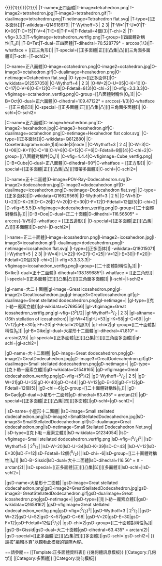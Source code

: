 <includeonly>{{{{{1}}}|{{{2}}}|
|T-name=正四面體|T-image=tetrahedron.png|T-image2=tetrahedron.jpg|T-image3=tetrahedron.gif|T-dualimage=tetrahedron.png|T-netimage=Tetrahedron flat.svg|
|T-type=[[正多面体]]|T-wikidata=Q14918679|
|T-Wythoff=3 &#124; 2 3|
|T-W=1|T-U=01|T-K=06|T-C=15|T-V=4|T-E=6|T-F=4|T-Fdetail=4個{3}|T-chi=2|
|T-vfig=3.3.3|T-vfigimage=tetrahedron_vertfig.png|T-group=[[四面體對稱性|T<sub>d</sub>]]|
|T-B=Tet|T-dual=正四面體|T-dihedral=70.528779° = arccos(1/3)|T-whatface = [[正三角形]]|
|T-special=[[正多面體|正]][[凸集|凸]][[三角面多面體]]|T-schl=|T-schl2=|

|O-name=正八面體|O-image=octahedron.png|O-image2=octahedron.jpg|O-image3=octahedron.gif|O-dualimage=hexahedron.png|O-netimage=Octahedron flat.svg|
|O-type=[[正多面体]]|O-wikidata=Q12557050|
|O-Wythoff=4 &#124; 2 3|
|O-W=2|O-U=05|O-K=10|O-C=17|O-V=6|O-E=12|O-F=8|O-Fdetail=8{3}|O-chi=2|
|O-vfig=3.3.3.3|O-vfigimage=octahedron_vertfig.png|O-group=[[八面體對稱性|O<sub>h</sub>]]|
|O-B=Oct|O-dual=正六面體|O-dihedral=109.47122° = arccos(-1/3)|O-whatface = [[正三角形]]|
|O-special=[[正多面體|正]][[凸集|凸]][[三角面多面體]]|
|O-schl=|O-schl2=<math>\begin{Bmatrix} 3 \\ 3 \end{Bmatrix}</math>

|C-name=正六面體|C-image=hexahedron.png|C-image2=hexahedron.jpg|C-image3=hexahedron.gif|C-dualimage=octahedron.png|C-netimage=Hexahedron flat color.svg|
|C-type=[[正多面体]]|C-wikidata=Q812880|
|C-Coxeterdiagram=node_1|4|node|3|node |
|C-Wythoff=3 &#124; 2 4|
|C-W=3|C-U=06|C-K=11|C-C=18|C-V=8|C-E=12|C-F=6|C-Fdetail=6個{4}|C-chi=2|C-group=[[八面體對稱性|O<sub>h</sub>]]|
|C-vfig=4.4.4|C-vfigimage=Cube_vertfig.png|
|C-B=Cube|C-dual=正八面體|C-dihedral=90°|C-whatface = [[正方形]]|
|C-special=[[正多面體|正]][[凸集|凸]][[環帶多面體]]|C-schl=|C-schl2=|

|D-name=正十二面體|D-image=POV-Ray-Dodecahedron.svg|D-image2=dodecahedron.jpg|D-image3=dodecahedron.gif|D-dualimage=icosahedron.png|D-netimage=Dodecahedron flat.svg|
|D-type=[[正多面体]]|D-wikidata=Q16629569|
|D-Wythoff=3 &#124; 2 5|
|D-W=5|D-U=23|D-K=28|D-C=26|D-V=20|D-E=30|D-F=12|D-Fdetail=12個{5}|D-chi=2|
|D-vfig=5.5.5|D-vfigimage=dodecahedron_vertfig.png|D-group=[[二十面體對稱性|I<sub>h</sub>]]|
|D-B=Doe|D-dual=正二十面體|D-dihedral=116.56505° = arccos(-1/√5)|D-whatface = [[正五邊形]]|
|D-special=[[正多面體|正]][[凸集|凸]][[多面體]]|D-schl=|D-schl2=|

|I-name=正二十面體|I-image=icosahedron.png|I-image2=icosahedron.jpg|I-image3=icosahedron.gif|I-dualimage=dodecahedron.png|I-netimage=Icosahedron flat.svg|
|I-type=[[正多面体]]|I-wikidata=Q18015071|
|I-Wythoff=5 &#124; 2 3|
|I-W=4|I-U=22|I-K=27|I-C=25|I-V=12|I-E=30|I-F=20|I-Fdetail=20個{3}|I-chi=2|
|I-vfig=3.3.3.3.3|I-vfigimage=icosahedron_vertfig.png|I-group=[[二十面體對稱性|I<sub>h</sub>]]|
|I-B=Ike|I-dual=正十二面體|I-dihedral=138.189685°|I-whatface = [[正三角形]]|
|I-special=[[正多面體|正]][[凸集|凸]][[三角面多面體]]|
|I-schl=|I-schl2=<math>s\begin{Bmatrix} 3 \\ 3 \end{Bmatrix}</math>

|gI-name=大二十面體|gI-image=Great icosahedron.png|gI-image2=GreatIcosahedron.jpg|gI-image3=GreatIcosahedron.gif|gI-dualimage=Great stellated dodecahedron.png|gI-netimage=|
|gI-type=[[克卜勒－龐索立體]]|gI-wikidata=Q769556|
|gI-vfigimage=Great icosahedron_vertfig.png|gI-vfig=(3<sup>5</sup>)/2|
|gI-Wythoff=<SUP>5</SUP>/<SUB>2</SUB> &#124; 2 3|
|gI-altname=(16th stellation of icosahedron)|
|gI-W=41|gI-U=53|gI-K=58|gI-C=69|
|gI-V=12|gI-E=30|gI-F=20|gI-Fdetail=20個{3}|
|gI-chi=2|gI-group=[[二十面體對稱性|I<sub>h</sub>]]|
|gI-B=Gike|gI-dual=大星形十二面體|gI-dihedral=41.810° = arcsin(2/3)|
|gI-special=[[正多面體|正]][[凸集|凹]][[三角面多面體]]|gI-schl=|gI-schl2=|

|gD-name=大十二面體|
|gD-image=Great dodecahedron.png|gD-image2=GreatDodecahedron.jpg|gD-image3=GreatDodecahedron.gif|gD-dualimage=Small stellated dodecahedron.png|gD-netimage=|
|gD-type=[[克卜勒－龐索立體]]|gD-wikidata=Q1549165|
|gD-vfigimage=Great dodecahedron_vertfig.png|gD-vfig=(5<sup>5</sup>)/2|
|gD-Wythoff=<SUP>5</SUP>/<SUB>2</SUB> &#124; 2 5|
|gD-W=21|gD-U=35|gD-K=40|gD-C=44|
|gD-V=12|gD-E=30|gD-F=12|gD-Fdetail=12個{5}|
|gD-chi=-6|gD-group=[[二十面體對稱性|I<sub>h</sub>]]|
|gD-B=Gad|gD-dual=小星形十二面體|gD-dihedral=63.435° = arctan(2)|
|gD-special=[[正多面體|正]][[凸集|凹]][[多面體]]|gD-schl=|gD-schl2=|

|lsD-name=小星形十二面體|
|lsD-image=Small stellated dodecahedron.png|lsD-image2=SmallStellatedDodecahedron.jpg|lsD-image3=SmallStellatedDodecahedron.gif|lsD-dualimage=Great dodecahedron.png|lsD-netimage=Small Stellated Dodecahedron Net.svg|
|lsD-type=[[克卜勒－龐索立體]]|lsD-wikidata=Q1234054|
|lsD-vfigimage=Small stellated dodecahedron_vertfig.png|lsD-vfig=(<sup>5</sup>/<sub>2</sub>)<sup>5</sup>|
|lsD-Wythoff=5 &#124; 2<SUP>5</SUP>/<SUB>2</SUB>|
|lsD-W=20|lsD-U=34|lsD-K=39|lsD-C=43|
|lsD-V=12|lsD-E=30|lsD-F=12|lsD-Fdetail=12個{<SUP>5</SUP>/<SUB>2</SUB>}|
|lsD-chi=-6|lsD-group=[[二十面體對稱性|I<sub>h</sub>]]|
|lsD-B=Sissid|lsD-dual=大十二面體|lsD-dihedral=116.56° = π − arctan(2)|
|lsD-special=[[正多面體|正]][[凸集|凹]][[多面體]]|lsD-schl=|lsD-schl2=|

|gsD-name=大星形十二面體|
|gsD-image=Great stellated dodecahedron.png|gsD-image2=GreatStellatedDodecahedron.jpg|gsD-image3=GreatStellatedDodecahedron.gif|gsD-dualimage=Great icosahedron.png|gsD-netimage=|
|gsD-type=[[克卜勒－龐索立體]]|gsD-wikidata=Q1658162|
|gsD-vfigimage=Great stellated dodecahedron_vertfig.png|gsD-vfig=(<sup>5</sup>/<sub>2</sub>)<sup>3</sup>|
|gsD-Wythoff=3 &#124; 2<SUP>5</SUP>/<SUB>2</SUB>|
|gsD-W=22|gsD-U=52|gsD-K=57|gsD-C=68|
|gsD-V=20|gsD-E=30|gsD-F=12|gsD-Fdetail=12個{<SUP>5</SUP>/<SUB>2</SUB>}|
|gsD-chi=2|gsD-group=[[二十面體對稱性|I<sub>h</sub>]]|
|gsD-B=Gissid|gsD-dual=大二十面體|gsD-dihedral=63.435° = arctan(2)|
|gsD-special=[[正多面體|正]][[凸集|凹]][[多面體]]|gsD-schl=|gsD-schl2=|
}}</includeonly><noinclude>
請按"編輯本頁"以觀看此模板的實際內容。

==請參閱==
[[Template:正多面體資料表]]
{{幾何體訊息模板}}
[[Category:几何学]]
[[Category:多面體]]
[[Category:幾何模板]]

</noinclude>